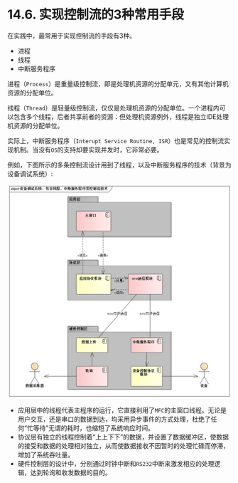 # 14.6. 实现控制流的3种常用手段

在实践中，最常用于实现控制流的手段有3种。

- 进程
- 线程
- 中断服务程序

进程（`Process`）是重量级控制流，即是处理机资源的分配单元，又有其他计算机资源的分配单位。

线程（`Thread`）是轻量级控制流，仅仅是处理机资源的分配单位。一个进程内可以包含多个线程，后者共享前者的资源：但处理机资源例外，线程是独立IDE处理机资源的分配单位。

实际上，中断服务程序（`Interupt Service Routine, ISR`）也是常见的控制流实现机制。当没有`OS`的支持却要实现并发时，它非常必要。

例如，下图所示的多条控制流设计用到了线程，以及中断服务程序的技术（背景为设备调试系统）:

![设备调试系统：包含线程、中断服务程序等控制流技术](images/设备调试系统：包含线程、中断服务程序等控制流技术.png)

- 应用层中的线程代表主程序的运行，它直接利用了`MFC`的主窗口线程。无论是用户交互，还是串口的数据到达，均采用异步事件的方式处理，杜绝了任何“忙等待”无谓的耗时，也缩短了系统响应时间。
- 协议层有独立的线程控制着“上上下下”的数据，并设置了数据缓冲区，使数据的接受和数据的处理相对独立，从而使数据接收不因暂时的处理忙碌而停滞，增加了系统吞吐量。
- 硬件控制层的设计中，分别通过时钟中断和`RS232`中断来激发相应的处理逻辑，达到轮询和收发数据的目的。
